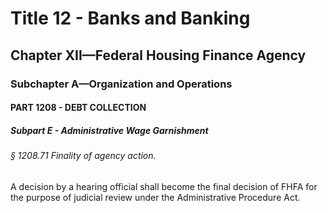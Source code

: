 
# Title 12 - Banks and Banking
## Chapter XII—Federal Housing Finance Agency
### Subchapter A—Organization and Operations
#### PART 1208 - DEBT COLLECTION
##### Subpart E - Administrative Wage Garnishment
###### § 1208.71 Finality of agency action.

A decision by a hearing official shall become the final decision of FHFA for the purpose of judicial review under the Administrative Procedure Act.
